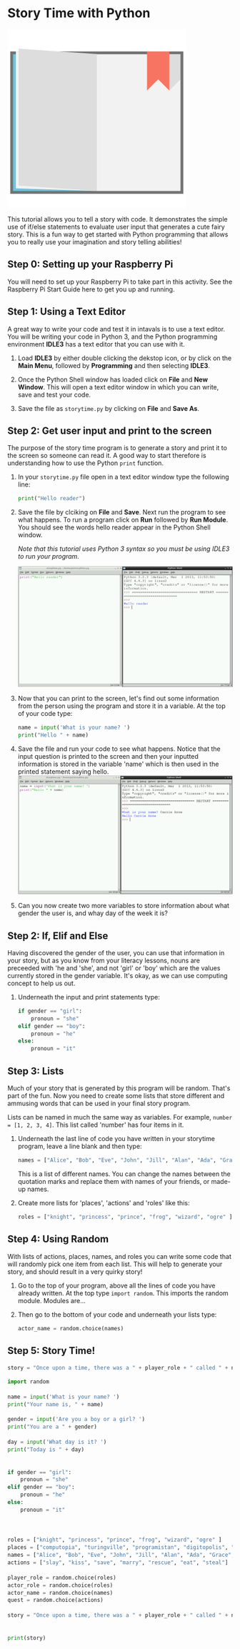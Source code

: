 # Story Time with Python

![](book-open.png)

This tutorial allows you to tell a story with code. It demonstrates the simple use of if/else statements to evaluate user input that generates a cute fairy story. This is a fun way to get started with Python programming that allows you to really use your imagination and story telling abilities!

## Step 0: Setting up your Raspberry Pi

You will need to set up your Raspberry Pi to take part in this activity. See the Raspberry Pi Start Guide here to get you up and running.

## Step 1: Using a Text Editor

A great way to write your code and test it in intavals is to use a text editor. You will be writing your code in Python 3, and the Python programming environment **IDLE3** has a text editor that you can use with it. 

1. Load **IDLE3** by either double clicking the dekstop icon, or by click on the **Main Menu**, followed by **Programming** and then selecting **IDLE3**.

2. Once the Python Shell window has loaded click on **File** and **New Window**. This will open a text editor window in which you can write, save and test your code.

3. Save the file as `storytime.py` by clicking on **File** and **Save As**.

## Step 2: Get user input and print to the screen

The purpose of the story time program is to generate a story and print it to the screen so someone can read it. A good way to start therefore is understanding how to use the Python `print` function.

1. In your `storytime.py` file open in a text editor window type the following line:
	
	```python
	print("Hello reader")
	```
	
2. Save the file by clciking on **File** and **Save**. Next run the program to see what happens. To run a program click on **Run** followed by **Run Module**. You should see the words hello reader appear in the Python Shell window. 

	*Note that this tutorial uses Python 3 syntax so you must be using IDLE3 to run your program.*

	![](story1.png)

3. Now that you can print to the screen, let's find out some information from the person using the program and store it in a variable. At the top of your code type:

	```python
	name = input('What is your name? ')
	print("Hello " + name)
	```

4. Save the file and run your code to see what happens. Notice that the input question is printed to the screen and then your inputted information is stored in the variable 'name' which is then used in the printed statement saying hello.	 
	![](story2.png)
	
5. Can you now create two more variables to store information about what gender the user is, and whay day of the week it is?


## Step 2: If, Elif and Else

Having discovered the gender of the user, you can use that information in your story, but as you know from your literacy lessons, nouns are preceeded with 'he and 'she', and not 'girl' or 'boy' which are the values currently stored in the gender variable. It's okay, as we can use computing concept to help us out. 

1. Underneath the input and print statements type:

	```python
	if gender == "girl":
	    pronoun = "she"
	elif gender == "boy":
	    pronoun = "he"    
	else:
	    pronoun = "it"
	```    
	

## Step 3: Lists

Much of your story that is generated by this program will be random. That's part of the fun. Now you need to create some lists that store different and ammusing words that can be used in your final story program. 

Lists can be named in much the same way as variables. For example, `number = [1, 2, 3, 4]`. This list called 'number' has four items in it. 

1. Underneath the last line of code you have written in your storytime program, leave a line blank and then type:

	```python
	names = ["Alice", "Bob", "Eve", "John", "Jill", "Alan", "Ada", "Grace", "Linus"]
	```
	
	This is a list of different names. You can change the names between the quotation marks and replace them with names of your friends, or made-up names. 
	
2. Create more lists for 'places', 'actions' and 'roles' like this:

	```python
	roles = ["knight", "princess", "prince", "frog", "wizard", "ogre" ]
	```
		
## Step 4: Using Random

With lists of actions, places, names, and roles you can write some code that will randomly pick one item from each list. This will help to generate your story, and should result in a very quirky story!


1. Go to the top of your program, above all the lines of code you have already written. At the top type `import random`. This imports the random module. Modules are...

2. Then go to the bottom of your code and underneath your lists type:

	```python
	actor_name = random.choice(names)
	```
	


## Step 5: Story Time!




```python
story = "Once upon a time, there was a " + player_role + " called " + name + ". " + pronoun + " and some friends found themselves in the magic land of " + random.choice(places) + ". This land was ruled by " + actor_name + " the " + actor_role + ". All of a sudden a mysterious voice spoke to them from high in the sky and said you must " + quest + " " + actor_name + " the " + actor_role + " to lift the curse of not being able to use technology...."
```


```python
import random

name = input('What is your name? ')
print("Your name is, " + name)

gender = input('Are you a boy or a girl? ')
print("You are a " + gender)

day = input('What day is it? ')
print("Today is " + day)


if gender == "girl":
    pronoun = "she"
elif gender == "boy":
    pronoun = "he"
else:
    pronoun = "it"



roles = ["knight", "princess", "prince", "frog", "wizard", "ogre" ]
places = ["computopia", "turingville", "programistan", "digitopolis", "bool city"]
names = ["Alice", "Bob", "Eve", "John", "Jill", "Alan", "Ada", "Grace", "Linus"]
actions = ["slay", "kiss", "save", "marry", "rescue", "eat", "steal"]

player_role = random.choice(roles)
actor_role = random.choice(roles)
actor_name = random.choice(names)
quest = random.choice(actions)

story = "Once upon a time, there was a " + player_role + " called " + name + ". " + pronoun + " and some friends found themselves in the magic land of " + random.choice(places) + ". This land was ruled by " + actor_name + " the " + actor_role + ". All of a sudden a mysterious voice spoke to them from high in the sky and said you must " + quest + " " + actor_name + " the " + actor_role + " to lift the curse of not being able to use technology...."


print(story)
```
